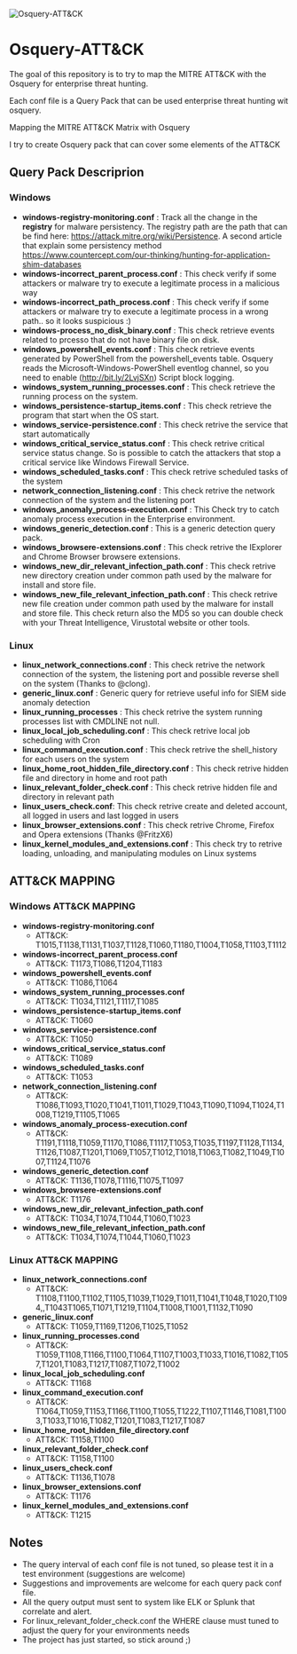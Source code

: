 ![Osquery-ATT&CK](https://github.com/teoseller/osquery-attck/blob/master/docs/osquery_attck.JPG)

# Osquery-ATT&CK

The goal of this repository is to try to map the MITRE ATT&CK with the Osquery for enterprise threat hunting.

Each conf file is a Query Pack that can be used enterprise threat hunting wit osquery. 

Mapping the MITRE ATT&CK Matrix with Osquery


I try to create Osquery pack that can cover some elements of the ATT&CK
## Query Pack Descriprion
### Windows

- **windows-registry-monitoring.conf** : Track all the change in the **registry** for malware persistency. The registry path are the path that can be find here:
    https://attack.mitre.org/wiki/Persistence. A second article that explain some persistency method https://www.countercept.com/our-thinking/hunting-for-application-shim-databases
- **windows-incorrect_parent_process.conf** : This check verify if some attackers or malware try to execute a legitimate process in a malicious way
- **windows-incorrect_path_process.conf** : This check verify if some attackers or malware try to execute a legitimate process in a wrong path.. so it looks suspicious :)
- **windows-process_no_disk_binary.conf** : This check retrieve events related to prcesso that do not have binary file on disk.
- **windows_powershell_events.conf** : This check retrieve events generated by PowerShell from the powershell_events table. Osquery reads the Microsoft-Windows-PowerShell eventlog channel, so you need to enable (http://bit.ly/2LvjSXn) Script block logging. 
- **windows_system_running_processes.conf** : This check retrieve the running process on the system.
- **windows_persistence-startup_items.conf** : This check retrieve the program that start when the OS start.
- **windows_service-persistence.conf** : This check retrive the service that start automatically
- **windows_critical_service_status.conf** : This check retrive critical service status change. So is possible to catch the attackers that stop a critical service like Windows Firewall Service. 
- **windows_scheduled_tasks.conf** : This check retrive scheduled tasks of the system
- **network_connection_listening.conf** : This check retrive the network connection of the system and the listening port
- **windows_anomaly_process-execution.conf** : This Check try to catch anomaly process execution in the Enterprise environment.
- **windows_generic_detection.conf** : This is a generic detection query pack.
- **windows_browsere-extensions.conf** : This check retrive the IExplorer and Chrome Browser browsere extensions.
- **windows_new_dir_relevant_infection_path.conf** : This check retrive new directory creation under common path used by the malware for install and store file. 
- **windows_new_file_relevant_infection_path.conf** : This check retrive new file creation under common path used by the malware for install and store file. This check return also the MD5 so you can double check with your Threat Intelligence, Virustotal website or other tools. 

### Linux
- **linux_network_connections.conf** : This check retrive the network connection of the system, the listening port and possible reverse shell on the system (Thanks to @clong).
- **generic_linux.conf** : Generic query for retrieve useful info for SIEM side anomaly detection
- **linux_running_processes** : This check retrive the system running processes list  with CMDLINE not null.
- **linux_local_job_scheduling.conf** : This check retrive local job scheduling with Cron
- **linux_command_execution.conf** : This check retrive the shell_history for each users on the system
- **linux_home_root_hidden_file_directory.conf** : This check retrive hidden file and directory in home and root path
- **linux_relevant_folder_check.conf** : This check retrive hidden file and directory in relevant path 
- **linux_users_check.conf**: This check retrive create and deleted account, all logged in users and last logged in users
- **linux_browser_extensions.conf** : This check retrive Chrome, Firefox and Opera extensions  (Thanks @FritzX6)
- **linux_kernel_modules_and_extensions.conf** : This check try to retrive loading, unloading, and manipulating modules on Linux systems 

##  ATT&CK MAPPING
### Windows ATT&CK MAPPING
- **windows-registry-monitoring.conf**
    - ATT&CK: T1015,T1138,T1131,T1037,T1128,T1060,T1180,T1004,T1058,T1103,T1112
- **windows-incorrect_parent_process.conf**
    - ATT&CK: T1173,T1086,T1204,T1183
- **windows_powershell_events.conf**
    - ATT&CK: T1086,T1064
- **windows_system_running_processes.conf**   
    - ATT&CK: T1034,T1121,T1117,T1085
- **windows_persistence-startup_items.conf**
    - ATT&CK: T1060
- **windows_service-persistence.conf**
    - ATT&CK: T1050
- **windows_critical_service_status.conf**
    - ATT&CK: T1089
- **windows_scheduled_tasks.conf**
    - ATT&CK: T1053
- **network_connection_listening.conf**
    - ATT&CK: T1086,T1093,T1020,T1041,T1011,T1029,T1043,T1090,T1094,T1024,T1008,T1219,T1105,T1065
- **windows_anomaly_process-execution.conf**
    - ATT&CK: T1191,T1118,T1059,T1170,T1086,T1117,T1053,T1035,T1197,T1128,T1134,T1126,T1087,T1201,T1069,T1057,T1012,T1018,T1063,T1082,T1049,T1007,T1124,T1076
- **windows_generic_detection.conf**
    - ATT&CK: T1136,T1078,T1116,T1075,T1097
- **windows_browsere-extensions.conf**
    - ATT&CK: T1176
- **windows_new_dir_relevant_infection_path.conf**
    - ATT&CK: T1034,T1074,T1044,T1060,T1023
- **windows_new_file_relevant_infection_path.conf**
    - ATT&CK: T1034,T1074,T1044,T1060,T1023
### Linux ATT&CK MAPPING
- **linux_network_connections.conf**
    - ATT&CK: T1108,T1100,T1102,T1105,T1039,T1029,T1011,T1041,T1048,T1020,T1094,,T1043T1065,T1071,T1219,T1104,T1008,T1001,T1132,T1090
- **generic_linux.conf**
    - ATT&CK: T1059,T1169,T1206,T1025,T1052
- **linux_running_processes.cond** 
    - ATT&CK: T1059,T1108,T1166,T1100,T1064,T1107,T1003,T1033,T1016,T1082,T1057,T1201,T1083,T1217,T1087,T1072,T1002
- **linux_local_job_scheduling.conf**
    - ATT&CK: T1168
- **linux_command_execution.conf**
    - ATT&CK: T1064,T1059,T1153,T1166,T1100,T1055,T1222,T1107,T1146,T1081,T1003,T1033,T1016,T1082,T1201,T1083,T1217,T1087
- **linux_home_root_hidden_file_directory.conf**
    - ATT&CK: T1158,T1100
- **linux_relevant_folder_check.conf**
    - ATT&CK: T1158,T1100
-  **linux_users_check.conf**
    -  ATT&CK: T1136,T1078
-  **linux_browser_extensions.conf**
    -  ATT&CK: T1176
-  **linux_kernel_modules_and_extensions.conf**
    -  ATT&CK: T1215
    
## Notes

* The query interval of each conf file is not tuned, so please test it in a test environment (suggestions are welcome)
* Suggestions and improvements are welcome for each query pack conf file.
* All the query output must sent to system like ELK or Splunk that correlate and alert.
* For linux_relevant_folder_check.conf the WHERE clause must tuned to adjust the query for your environments needs
* The project has just started, so stick around ;)
